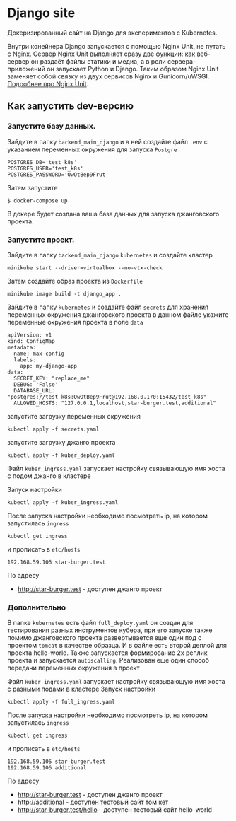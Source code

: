 # Django site

Докеризированный сайт на Django для экспериментов с Kubernetes.

Внутри конейнера Django запускается с помощью Nginx Unit, не путать с Nginx. Сервер Nginx Unit выполняет сразу две функции: как веб-сервер он раздаёт файлы статики и медиа, а в роли сервера-приложений он запускает Python и Django. Таким образом Nginx Unit заменяет собой связку из двух сервисов Nginx и Gunicorn/uWSGI. [Подробнее про Nginx Unit](https://unit.nginx.org/).

## Как запустить dev-версию

### Запустите базу данных.

Зайдите в папку `backend_main_django` и в ней создайте файл `.env` с указанием переменных окружения для запуска `Postgre`

```shell-session
POSTGRES_DB='test_k8s'
POSTGRES_USER='test_k8s'
POSTGRES_PASSWORD='OwOtBep9Frut'
```
Затем запустите 

```shell-session
$ docker-compose up
```
В докере будет создана ваша база данных для запуска джанговского проекта.

### Запустите проект.

Зайдите в папку `backend_main_django` `kubernetes` и создайте кластер

```shell-session
minikube start --driver=virtualbox --no-vtx-check
```

Затем создайте образ проекта из `Dockerfile`

```shell-session
minikube image build -t django_app .
```

Зайдите в папку `kubernetes` и создайте файл `secrets` для хранения переменных окружения джанговского проекта
в данном файле укажите переменные окружения проекта в поле `data`

```shell-session
apiVersion: v1
kind: ConfigMap
metadata:
  name: max-config
  labels:
    app: my-django-app
data:
  SECRET_KEY: "replace_me"
  DEBUG: 'False'
  DATABASE_URL: "postgres://test_k8s:OwOtBep9Frut@192.168.0.170:15432/test_k8s"
  ALLOWED_HOSTS: "127.0.0.1,localhost,star-burger.test,additional"
```

запустите загрузку переменных окружения

```shell-session
kubectl apply -f secrets.yaml
```

запустите загрузку джанго проекта

```shell-session
kubectl apply -f kuber_deploy.yaml
```
Файл `kuber_ingress.yaml` запускает настройку связывающую имя хоста с подом джанго в кластере

Запуск настройки
```shell-session
kubectl apply -f kuber_ingress.yaml
```
После запуска настройки необходимо посмотреть ip, на котором запустилась `ingress`
```shell-session
kubectl get ingress
```

и прописать в `etc/hosts`
```shell-session
192.168.59.106 star-burger.test
```
По адресу
- http://star-burger.test - доступен джанго проект

### Дополнительно
В папке `kubernetes` есть файл `full_deploy.yaml` он создан для тестирования разных инструментов кубера, при его запуске 
также помимо джанговского проекта развертывается еще один под с проектом `tomcat` в качестве образца.
И в файле есть второй деплой для проекта hello-world. Также запускается формирование 2х реплик проекта и запускается `autoscalling`. 
Реализован еще один способ передачи переменных окружения в проект

Файл `kuber_ingress.yaml` запускает настройку связывающую имя хоста с разными подами в кластере
Запуск настройки
```shell-session
kubectl apply -f full_ingress.yaml
```
После запуска настройки необходимо посмотреть ip, на котором запустилась `ingress`
```shell-session
kubectl get ingress
```

и прописать в `etc/hosts`
```shell-session
192.168.59.106 star-burger.test
192.168.59.106 additional
```
По адресу
- http://star-burger.test - доступен джанго проект
- http://additional - доступен тестовый сайт том кет
- http://star-burger.test/hello - доступен тестовый сайт hello-world 